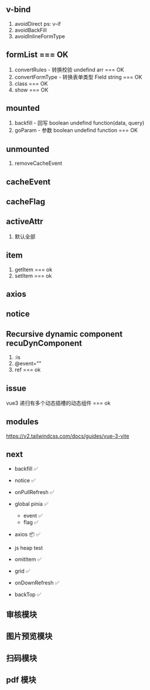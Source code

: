 ## v-bind
1. avoidDirect ps: v-if
2. avoidBackFill
3. avoidInlineFormType


## formList === OK
1. convertRules - 转换校验 undefind arr  === OK
2. convertFormType - 转换表单类型 Field string === OK
3. class === OK
4. show === OK

## mounted
1. backfill - 回写 boolean undefind function(data, query)
2. goParam - 参数 boolean undefind function === OK

## unmounted
1. removeCacheEvent

## cacheEvent

## cacheFlag

## activeAttr
1. 默认全部

## item
1. getItem === ok
2. setItem === ok

## axios

## notice


## Recursive dynamic component recuDynComponent
1. :is
2. @event=""
3. ref === ok

<!-- 选项 切换 -->
<!-- ref dom -->
<!-- class -->

## issue
vue3 递归有多个动态插槽的动态组件 === ok

## modules
https://v2.tailwindcss.com/docs/guides/vue-3-vite


## next
- backfill ✅
- notice ✅
- onPullRefresh ✅
- global pinia ✅
  - event ✅
  - flag ✅
- axios 📦 ✅
- js heap test
- omitItem ✅

- grid ✅
- onDownRefresh ✅
- backTop ✅


## 审核模块
## 图片预览模块
## 扫码模块
## pdf 模块
